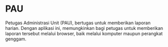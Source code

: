 PAU
===
Petugas Administrasi Unit (PAU), bertugas untuk memberikan laporan harian. Dengan aplikasi ini, memungkinkan bagi petugas untuk memberikan laporan tersebut melalui browser, baik melalui komputer maupun perangkat genggam.